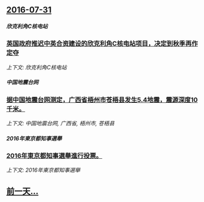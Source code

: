 ## [2016-07-31](/news/2016/07/31/index.md)

##### 欣克利角C核电站
### [英国政府推迟中英合资建设的欣克利角C核电站项目，决定到秋季再作定夺](/news/2016/07/31/英国政府推迟中英合资建设的欣克利角C核电站项目-决定到秋季再作定夺.md)
_上下文: 欣克利角C核电站_

##### 中国地震台网
### [据中国地震台网测定，广西省梧州市苍梧县发生5.4地震，震源深度10千米。 ](/news/2016/07/31/据中国地震台网测定-广西省梧州市苍梧县发生54地震-震源深度10千米.md)
_上下文: 中国地震台网, 广西省, 梧州市, 苍梧县_

##### 2016年東京都知事選舉
### [2016年東京都知事選舉進行投票。 ](/news/2016/07/31/2016年東京都知事選舉進行投票.md)
_上下文: 2016年東京都知事選舉_

## [前一天...](/news/2016/07/30/index.md)

